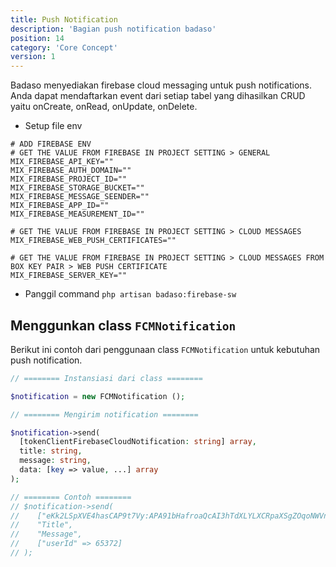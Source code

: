 ```yaml
---
title: Push Notification
description: 'Bagian push notification badaso'
position: 14
category: 'Core Concept'
version: 1
---
```


Badaso menyediakan firebase cloud messaging untuk push notifications. Anda dapat mendaftarkan event dari setiap tabel yang dihasilkan CRUD yaitu onCreate, onRead, onUpdate, onDelete.

- Setup file env
```
# ADD FIREBASE ENV
# GET THE VALUE FROM FIREBASE IN PROJECT SETTING > GENERAL
MIX_FIREBASE_API_KEY=""
MIX_FIREBASE_AUTH_DOMAIN=""
MIX_FIREBASE_PROJECT_ID=""
MIX_FIREBASE_STORAGE_BUCKET=""
MIX_FIREBASE_MESSAGE_SEENDER=""
MIX_FIREBASE_APP_ID=""
MIX_FIREBASE_MEASUREMENT_ID=""

# GET THE VALUE FROM FIREBASE IN PROJECT SETTING > CLOUD MESSAGES 
MIX_FIREBASE_WEB_PUSH_CERTIFICATES=""

# GET THE VALUE FROM FIREBASE IN PROJECT SETTING > CLOUD MESSAGES FROM BOX KEY PAIR > WEB PUSH CERTIFICATE
MIX_FIREBASE_SERVER_KEY=""
```

- Panggil command `php artisan badaso:firebase-sw`

## Menggunkan class `FCMNotification` 

Berikut ini contoh dari penggunaan class `FCMNotification` untuk kebutuhan push notification.

```php
// ======== Instansiasi dari class ========

$notification = new FCMNotification ();

// ======== Mengirim notification ========

$notification->send(
  [tokenClientFirebaseCloudNotification: string] array, 
  title: string, 
  message: string, 
  data: [key => value, ...] array
);

// ======== Contoh ========
// $notification->send(
//    ["eKk2LSpXVE4hasCAP9t7Vy:APA91bHafroaQcAI3hTdXLYLXCRpaXSgZOqoNWVnNxMut8LlLJJ-LQJVjok2fONRV7c_J_JtymY7Q13F5d0SLxycRCTbv8539uuez2S1aka8yAXHBGg_Kd2xmjwEKTtR3D41cyZc3iSj"], 
//    "Title", 
//    "Message", 
//    ["userId" => 65372]
// );
```
